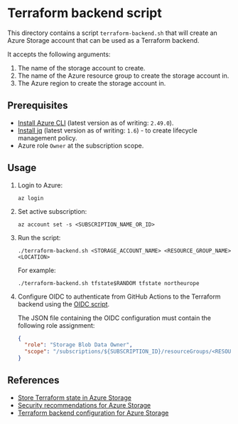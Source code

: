 # Terraform backend script

This directory contains a script `terraform-backend.sh` that will create an Azure Storage account that can be used as a Terraform backend.

It accepts the following arguments:

1. The name of the storage account to create.
1. The name of the Azure resource group to create the storage account in.
1. The Azure region to create the storage account in.

## Prerequisites

- [Install Azure CLI](https://learn.microsoft.com/en-us/cli/azure/install-azure-cli) (latest version as of writing: `2.49.0`).
- [Install jq](https://stedolan.github.io/jq/download/) (latest version as of writing: `1.6`) - to create lifecycle management policy.
- Azure role `Owner` at the subscription scope.

## Usage

1. Login to Azure:

    ```console
    az login
    ```

1. Set active subscription:

    ```console
    az account set -s <SUBSCRIPTION_NAME_OR_ID>
    ```

1. Run the script:

    ```console
    ./terraform-backend.sh <STORAGE_ACCOUNT_NAME> <RESOURCE_GROUP_NAME> <LOCATION>
    ```

    For example:

    ```console
    ./terraform-backend.sh tfstate$RANDOM tfstate northeurope
    ```

1. Configure OIDC to authenticate from GitHub Actions to the Terraform backend using the [OIDC script](../oidc/README.md).

    The JSON file containing the OIDC configuration must contain the following role assignment:

    ```json
    {
      "role": "Storage Blob Data Owner",
      "scope": "/subscriptions/${SUBSCRIPTION_ID}/resourceGroups/<RESOURCE_GROUP_NAME>/storageAccounts/<STORAGE_ACCOUNT_NAME>"
    }
    ```

## References

- [Store Terraform state in Azure Storage](https://learn.microsoft.com/en-us/azure/developer/terraform/store-state-in-azure-storage?tabs=azure-cli)
- [Security recommendations for Azure Storage](https://learn.microsoft.com/en-us/azure/storage/blobs/security-recommendations)
- [Terraform backend configuration for Azure Storage](https://www.terraform.io/language/settings/backends/azurerm)
